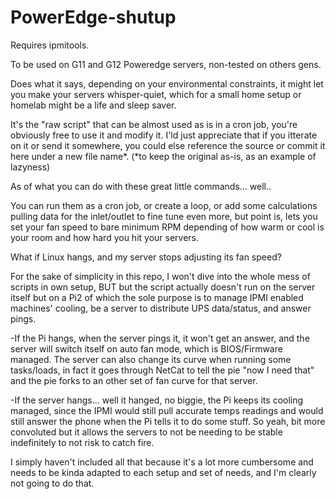 # PowerEdge-shutup

Requires ipmitools.

To be used on G11 and G12 Poweredge servers, non-tested on others gens.

Does what it says, depending on your environmental constraints, it might let you make your servers whisper-quiet, which for a small home setup or homelab might be a life and sleep saver. 

It's the "raw script" that can be almost used as is in a cron job, you're obviously free to use it and modify it.
I'ld just appreciate that if you itterate on it or send it somewhere, you could else reference the source or commit it here under a new file name*.
(*to keep the original as-is, as an example of lazyness)

As of what you can do with these great little commands... well..

You can run them as a cron job, or create a loop, or add some calculations pulling data for the inlet/outlet to fine tune even more, but point is, lets you set your fan speed to bare minimum RPM depending of how warm or cool is your room and how hard you hit your servers.



What if Linux hangs, and my server stops adjusting its fan speed?

For the sake of simplicity in this repo, I won't dive into the whole mess of scripts in own setup, BUT
but the script actually doesn't run on the server itself but on a Pi2 of which the sole purpose is to manage IPMI enabled machines' cooling, be a server to distribute UPS data/status, and answer pings.

-If the Pi hangs, when the server pings it, it won't get an answer, and the server will switch itself on auto fan mode, which is BIOS/Firmware managed.
The server can also change its curve when running some tasks/loads, in fact it goes through NetCat to tell the pie "now I need that" and the pie forks to an other set of fan curve for that server.

-If the server hangs... well it hanged, no biggie, the Pi keeps its cooling managed, since the IPMI would still pull accurate temps readings and would still answer the phone when the Pi tells it to do some stuff.
So yeah, bit more convoluted but it allows the servers to not be needing to be stable indefinitely to not risk to catch fire.

I simply haven't included all that because it's a lot more cumbersome and needs to be kinda adapted to each setup and set of needs, and I'm clearly not going to do that.
